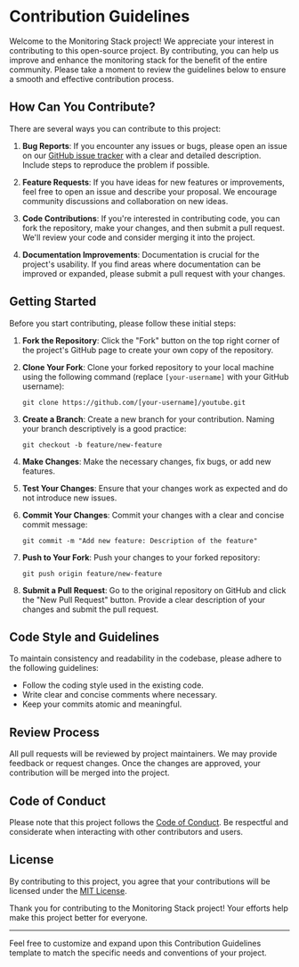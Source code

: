 # Contribution Guidelines

Welcome to the Monitoring Stack project! We appreciate your interest in contributing to this open-source project. By contributing, you can help us improve and enhance the monitoring stack for the benefit of the entire community. Please take a moment to review the guidelines below to ensure a smooth and effective contribution process.

## How Can You Contribute?

There are several ways you can contribute to this project:

1. **Bug Reports**: If you encounter any issues or bugs, please open an issue on our [GitHub issue tracker](https://github.com/thiagousa/youtube/issues) with a clear and detailed description. Include steps to reproduce the problem if possible.

2. **Feature Requests**: If you have ideas for new features or improvements, feel free to open an issue and describe your proposal. We encourage community discussions and collaboration on new ideas.

3. **Code Contributions**: If you're interested in contributing code, you can fork the repository, make your changes, and then submit a pull request. We'll review your code and consider merging it into the project.

4. **Documentation Improvements**: Documentation is crucial for the project's usability. If you find areas where documentation can be improved or expanded, please submit a pull request with your changes.

## Getting Started

Before you start contributing, please follow these initial steps:

1. **Fork the Repository**: Click the "Fork" button on the top right corner of the project's GitHub page to create your own copy of the repository.

2. **Clone Your Fork**: Clone your forked repository to your local machine using the following command (replace `[your-username]` with your GitHub username):

   ```shell
   git clone https://github.com/[your-username]/youtube.git
   ```

3. **Create a Branch**: Create a new branch for your contribution. Naming your branch descriptively is a good practice:

   ```shell
   git checkout -b feature/new-feature
   ```

4. **Make Changes**: Make the necessary changes, fix bugs, or add new features.

5. **Test Your Changes**: Ensure that your changes work as expected and do not introduce new issues.

6. **Commit Your Changes**: Commit your changes with a clear and concise commit message:

   ```shell
   git commit -m "Add new feature: Description of the feature"
   ```

7. **Push to Your Fork**: Push your changes to your forked repository:

   ```shell
   git push origin feature/new-feature
   ```

8. **Submit a Pull Request**: Go to the original repository on GitHub and click the "New Pull Request" button. Provide a clear description of your changes and submit the pull request.

## Code Style and Guidelines

To maintain consistency and readability in the codebase, please adhere to the following guidelines:

- Follow the coding style used in the existing code.
- Write clear and concise comments where necessary.
- Keep your commits atomic and meaningful.

## Review Process

All pull requests will be reviewed by project maintainers. We may provide feedback or request changes. Once the changes are approved, your contribution will be merged into the project.

## Code of Conduct

Please note that this project follows the [Code of Conduct](CODE_OF_CONDUCT.md). Be respectful and considerate when interacting with other contributors and users.

## License

By contributing to this project, you agree that your contributions will be licensed under the [MIT License](LICENSE).

Thank you for contributing to the Monitoring Stack project! Your efforts help make this project better for everyone.

---

Feel free to customize and expand upon this Contribution Guidelines template to match the specific needs and conventions of your project.